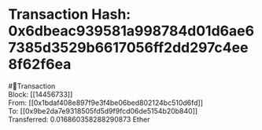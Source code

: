 
Transaction Hash: 0x6dbeac939581a998784d01d6ae67385d3529b6617056ff2dd297c4ee8f62f6ea
====================================================================================
  
#💸Transaction  
Block: [[14456733]]  
From: [[0x1bdaf408e897f9e3f4be06bed802124bc510d6fd]]  
To: [[0x9be2da7e9318505fd5d9f9fcd06de5154b20b840]]  
Transferred: 0.016860358288290873 Ether